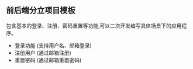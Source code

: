 ## 前后端分立项目模板

包含基本的登录、注册、密码重置等功能,可以二次开发编写具体场景下的应用程序。

* 登录功能 (支持用户名、邮箱登录)
* 注册用户 (通过邮箱注册)
* 重置密码 (通过邮箱重置密码)